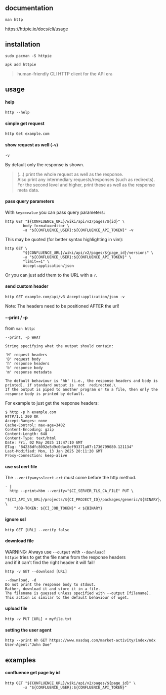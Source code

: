 ## documentation

```
man http
```

https://httpie.io/docs/cli/usage

## installation

```
sudo pacman -S httpie
```

```
apk add httpie
```

> human-friendly CLI HTTP client for the API era

## usage

#### help

```
http --help
```

#### simple get request

```
http Get example.com
```

#### show request as well (`-v`)

`-v`

By default only the response is shown.

> (...) print the whole request as well as the response.\
Also print any intermediary  requests/responses  (such as redirects).\
For the second level and higher, print these as well as the response meta data.

#### pass query parameters

With `key==value` you can pass query parameters:
```
http GET "${CONFLUENCE_URL}/wiki/api/v2/pages/${id}" \
        body-format==editor \
        -a "${CONFLUENCE_USER}:${CONFLUENCE_API_TOKEN}" -v
```

This may be quoted (for better syntax highlighting in vim):
```
http GET \
        "${CONFLUENCE_URL}/wiki/api/v2/pages/${page_id}/versions" \
        -a "${CONFLUENCE_USER}:${CONFLUENCE_API_TOKEN}" \
        "limit==1" \
        Accept:application/json
```

Or you can just add them to the URL with a `?`.

#### send custom header

```
http GET example.com/api/v3 Accept:application/json -v
```
Note: The headers need to be positioned AFTER the url!

#### --print / -p

from `man http`:
```
--print, -p WHAT

String specifying what the output should contain:

'H' request headers
'B' request body
'h' response headers
'b' response body
'm' response metadata

The default behaviour is 'hb' (i.e., the response headers and body is printed), if standard output is  not  redirected.\
If the output is piped to another program or to a file, then only the response body is printed by default.
```

For example to just get the response headers:
```
$ http -p h example.com
HTTP/1.1 200 OK
Accept-Ranges: none
Cache-Control: max-age=3402
Content-Encoding: gzip
Content-Length: 648
Content-Type: text/html
Date: Fri, 02 May 2025 11:47:10 GMT
ETag: "84238dfc8092e5d9c0dac8ef93371a07:1736799080.121134"
Last-Modified: Mon, 13 Jan 2025 20:11:20 GMT
Proxy-Connection: keep-alive
```

#### use ssl cert file

The `--verify=mysslcert.crt` must come before the http method.

```
- |
  http --print=hbm --verify="$CI_SERVER_TLS_CA_FILE" PUT \
    "${CI_API_V4_URL}/projects/${CI_PROJECT_ID}/packages/generic/${BINARY}/latest/${BINARY}" \
    "JOB-TOKEN: ${CI_JOB_TOKEN}" < ${BINARY}
```

#### ignore ssl

```
http GET [URL] --verify false
```

#### download file

WARNING: Always use `--output` with `--download`!\
`httpie` tries to get the file name from the response headers \
and if it can't find the right header it will fail!

```
http -v GET --download [URL]
```

```
--download, -d
Do not print the response body to stdout.
Rather, download it and store it in a file.
The filename is guessed unless specified with --output [filename]. This action is similar to the default behaviour of wget.
```

#### upload file

```
http -v PUT [URL] < myfile.txt
```

#### setting the user agent

```
http --print Hh GET https://www.nasdaq.com/market-activity/index/ndx User-Agent:"John Doe"
```

## examples

#### confluence get page by id

```
http GET "${CONFLUENCE_URL}/wiki/api/v2/pages/${page_id}" \
        -a "${CONFLUENCE_USER}:${CONFLUENCE_API_TOKEN}"
```
